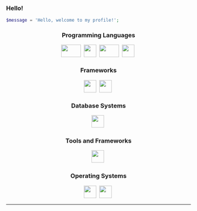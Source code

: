 ### Hello!

```php
$message = 'Hello, welcome to my profile!';
```
<p align="left">
</p>
<div align="center">

### Programming Languages

<img height="34" width="54" src="https://icongr.am/devicon/php-original.svg?size=128&color=currentColor" />&nbsp;
<img height="34" width="34" src="https://icongr.am/devicon/react-original.svg?size=128&color=currentColor" />&nbsp;
<img height="34" width="54" src="https://icongr.am/devicon/nodejs-original.svg?size=128&color=currentColor" />&nbsp;
<img height="34" width="34" src="https://icongr.am/devicon/javascript-original.svg?size=128&color=currentColor" />&nbsp;

### Frameworks

<img height="34" width="34" src="https://icongr.am/devicon/cakephp-original.svg?size=128&color=ff0000" />&nbsp;
<img height="34" width="34" src="https://icongr.am/devicon/laravel-plain.svg?size=128&color=ff0000" />&nbsp;


### Database Systems

<img height="34" width="34" src="https://icongr.am/devicon/mysql-original.svg?size=128&color=currentColor" />&nbsp;

### Tools and Frameworks
  
<img height="34" width="34" src="https://icongr.am/devicon/bootstrap-plain.svg?size=128&color=94009e" />&nbsp;


### Operating Systems

<img height="34" width="34" src="https://icongr.am/devicon/windows8-original.svg?size=128&color=currentColor" />&nbsp;
<img height="34" width="34" src="https://icongr.am/devicon/debian-original.svg?size=128&color=currentColor" />&nbsp;
</div>


<hr>
